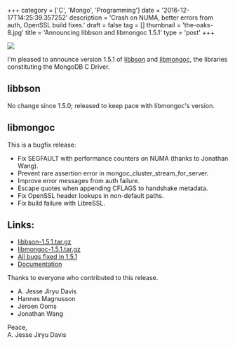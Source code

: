 +++
category = ['C', 'Mongo', 'Programming']
date = '2016-12-17T14:25:39.357252'
description = 'Crash on NUMA, better errors from auth, OpenSSL build fixes.'
draft = false
tag = []
thumbnail = 'the-oaks-8.jpg'
title = 'Announcing libbson and libmongoc 1.5.1'
type = 'post'
+++

[![](the-oaks-8.jpg)](https://www.flickr.com/photos/emptysquare/30459585206/in/photolist-NpBmL9-NpBmnJ-NpBkSf-NpBkub-NpBk2h-NpBjAs-N1tond-N1tnhN-NpBiFG)

I'm pleased to announce version 1.5.1 of <a href="http://mongoc.org/libbson/current/">libbson</a> and <a href="http://mongoc.org/libmongoc/current/">libmongoc</a>,
the libraries constituting the MongoDB C Driver.

## **libbson**

No change since 1.5.0; released to keep pace with libmongoc's version.


## **libmongoc**

This is a bugfix release:

* Fix SEGFAULT with performance counters on NUMA (thanks to Jonathan Wang).
* Prevent rare assertion error in mongoc_cluster_stream_for_server.
* Improve error messages from auth failure.
* Escape quotes when appending CFLAGS to handshake metadata.
* Fix OpenSSL header lookups in non-default paths.
* Fix build failure with LibreSSL.

## **Links:**


* [libbson-1.5.1.tar.gz](https://github.com/mongodb/libbson/releases/download/1.5.1/libbson-1.5.1.tar.gz)
* [libmongoc-1.5.1.tar.gz](https://github.com/mongodb/mongo-c-driver/releases/download/1.5.1/mongo-c-driver-1.5.1.tar.gz)
* [All bugs fixed in 1.5.1](https://jira.mongodb.org/browse/CDRIVER/fixforversion/17727/)
* [Documentation](http://mongoc.org/)


Thanks to everyone who contributed to this release.

<ul><li>A. Jesse Jiryu Davis<li>Hannes Magnusson<li>Jeroen Ooms<li>Jonathan Wang</ul>

Peace,<br>
A. Jesse Jiryu Davis
